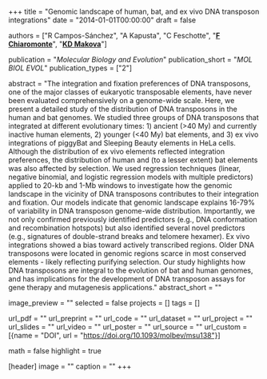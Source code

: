 +++
title = "Genomic landscape of human, bat, and ex vivo DNA transposon integrations"
date = "2014-01-01T00:00:00"
draft = false

authors = ["R Campos-Sánchez", "A Kapusta", "C Feschotte", "[__F Chiaromonte__](https://sites.psu.edu/chiaromonte)", "[__KD Makova__](http://www.bx.psu.edu/makova_lab)"]

publication = "_Molecular Biology and Evolution_"
publication_short = "_MOL BIOL EVOL_"
publication_types = ["2"]

abstract = "The integration and fixation preferences of DNA transposons, one of the major classes of eukaryotic transposable elements, have never been evaluated comprehensively on a genome-wide scale. Here, we present a detailed study of the distribution of DNA transposons in the human and bat genomes. We studied three groups of DNA transposons that integrated at different evolutionary times: 1) ancient (>40 My) and currently inactive human elements, 2) younger (<40 My) bat elements, and 3) ex vivo integrations of piggyBat and Sleeping Beauty elements in HeLa cells. Although the distribution of ex vivo elements reflected integration preferences, the distribution of human and (to a lesser extent) bat elements was also affected by selection. We used regression techniques (linear, negative binomial, and logistic regression models with multiple predictors) applied to 20-kb and 1-Mb windows to investigate how the genomic landscape in the vicinity of DNA transposons contributes to their integration and fixation. Our models indicate that genomic landscape explains 16-79% of variability in DNA transposon genome-wide distribution. Importantly, we not only confirmed previously identified predictors (e.g., DNA conformation and recombination hotspots) but also identified several novel predictors (e.g., signatures of double-strand breaks and telomere hexamer). Ex vivo integrations showed a bias toward actively transcribed regions. Older DNA transposons were located in genomic regions scarce in most conserved elements - likely reflecting purifying selection. Our study highlights how DNA transposons are integral to the evolution of bat and human genomes, and has implications for the development of DNA transposon assays for gene therapy and mutagenesis applications."
abstract_short = ""

image_preview = ""
selected = false
projects = []
tags = []

url_pdf = ""
url_preprint = ""
url_code = ""
url_dataset = ""
url_project = ""
url_slides = ""
url_video = ""
url_poster = ""
url_source = ""
url_custom = [{name = "DOI", url = "https://doi.org/10.1093/molbev/msu138"}]

math = false
highlight = true

[header]
image = ""
caption = ""
+++
